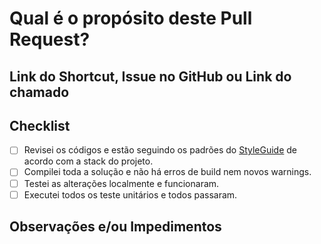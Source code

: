 # Qual é o propósito deste Pull Request? #

<!-- Coloque aqui o que e como isso pode ajudar o projeto. Não esqueça de usar um label. -->

## Link do Shortcut, Issue no GitHub ou Link do chamado ##

<!-- Adicione aqui todos os links de onde originou essa tarefa -->

## Checklist ##

- [ ] Revisei os códigos e estão seguindo os padrões do [StyleGuide](https://github.com/Level-Up-Brasil/styleguides) de acordo com a stack do projeto.
- [ ] Compilei toda a solução e não há erros de build nem novos warnings.
- [ ] Testei as alterações localmente e funcionaram.
- [ ] Executei todos os teste unitários e todos passaram.

## Observações e/ou Impedimentos ##

<!-- Opcional -->
